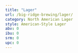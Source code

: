 ```yaml
---
title: "Lager"
url: /big-ridge-brewing/lager/
category: North American Lager
style: American-Style Lager
abv: 0
ibu: 0
srm: 0
upc: 0
---
```


